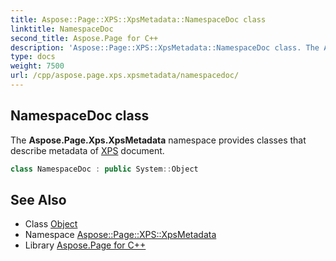 ```yaml
---
title: Aspose::Page::XPS::XpsMetadata::NamespaceDoc class
linktitle: NamespaceDoc
second_title: Aspose.Page for C++
description: 'Aspose::Page::XPS::XpsMetadata::NamespaceDoc class. The Aspose.Page.Xps.XpsMetadata namespace provides classes that describe metadata of XPS document in C++.'
type: docs
weight: 7500
url: /cpp/aspose.page.xps.xpsmetadata/namespacedoc/
---
```

## NamespaceDoc class


The **Aspose.Page.Xps.XpsMetadata** namespace provides classes that describe metadata of [XPS](../../aspose.page.xps/) document.

```cpp
class NamespaceDoc : public System::Object
```

## See Also

* Class [Object](../../system/object/)
* Namespace [Aspose::Page::XPS::XpsMetadata](../)
* Library [Aspose.Page for C++](../../)
